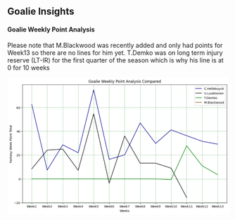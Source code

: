 ## Goalie Insights


#### Goalie Weekly Point Analysis
Please note that M.Blackwood was recently added and only had points for Week13 so there are no lines for him yet. T.Demko was on long term injury reserve (LT-IR) for the first quarter of the season which is why his line is at 0 for 10 weeks

![Goalie Weekly](https://github.com/carsonbennett1/Hockey-Player-Analysis-Project/blob/main/img/goalie_weekly_points.png)